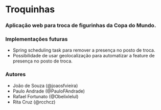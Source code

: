 # Troquinhas
### Aplicação web para troca de figurinhas da Copa do Mundo.</h3>

### Implementações futuras
- Spring scheduling task para remover a presença no posto de troca.
- Possibilidade de usar geolocalização para automatizar a feature de presença no posto de troca.

### Autores
- João de Souza (@joaosfvieira)
- Paulo Andrade (@PauloFAndrade)
- Rafael Fortunato (@Obelixlelul)
- Rita Cruz (@rcchcz)

